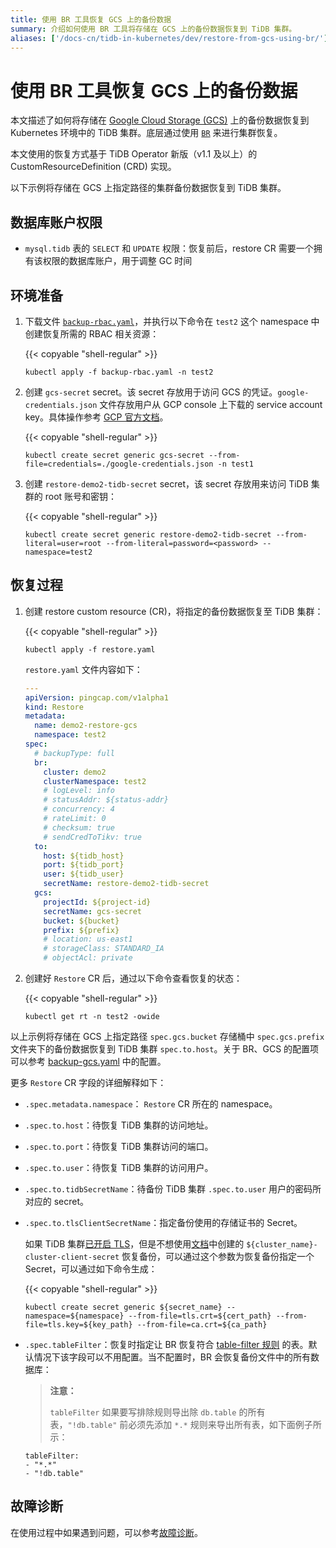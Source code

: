 ```yaml
---
title: 使用 BR 工具恢复 GCS 上的备份数据
summary: 介绍如何使用 BR 工具将存储在 GCS 上的备份数据恢复到 TiDB 集群。
aliases: ['/docs-cn/tidb-in-kubernetes/dev/restore-from-gcs-using-br/']
---
```


# 使用 BR 工具恢复 GCS 上的备份数据

本文描述了如何将存储在 [Google Cloud Storage (GCS)](https://cloud.google.com/storage/docs/) 上的备份数据恢复到 Kubernetes 环境中的 TiDB 集群。底层通过使用 [`BR`](https://docs.pingcap.com/zh/tidb/dev/backup-and-restore-tool) 来进行集群恢复。

本文使用的恢复方式基于 TiDB Operator 新版（v1.1 及以上）的 CustomResourceDefinition (CRD) 实现。

以下示例将存储在 GCS 上指定路径的集群备份数据恢复到 TiDB 集群。

## 数据库账户权限

* `mysql.tidb` 表的 `SELECT` 和 `UPDATE` 权限：恢复前后，restore CR 需要一个拥有该权限的数据库账户，用于调整 GC 时间

## 环境准备

1. 下载文件 [`backup-rbac.yaml`](https://github.com/pingcap/tidb-operator/blob/master/manifests/backup/backup-rbac.yaml)，并执行以下命令在 `test2` 这个 namespace 中创建恢复所需的 RBAC 相关资源：

    {{< copyable "shell-regular" >}}

    ```shell
    kubectl apply -f backup-rbac.yaml -n test2
    ```

2. 创建 `gcs-secret` secret。该 secret 存放用于访问 GCS 的凭证。`google-credentials.json` 文件存放用户从 GCP console 上下载的 service account key。具体操作参考 [GCP 官方文档](https://cloud.google.com/docs/authentication/getting-started)。

    {{< copyable "shell-regular" >}}

    ```shell
    kubectl create secret generic gcs-secret --from-file=credentials=./google-credentials.json -n test1
    ```

3. 创建 `restore-demo2-tidb-secret` secret，该 secret 存放用来访问 TiDB 集群的 root 账号和密钥：

    {{< copyable "shell-regular" >}}

    ```shell
    kubectl create secret generic restore-demo2-tidb-secret --from-literal=user=root --from-literal=password=<password> --namespace=test2
    ```

## 恢复过程

1. 创建 restore custom resource (CR)，将指定的备份数据恢复至 TiDB 集群：

    {{< copyable "shell-regular" >}}

    ```shell
    kubectl apply -f restore.yaml
    ```

    `restore.yaml` 文件内容如下：

    ```yaml
    ---
    apiVersion: pingcap.com/v1alpha1
    kind: Restore
    metadata:
      name: demo2-restore-gcs
      namespace: test2
    spec:
      # backupType: full
      br:
        cluster: demo2
        clusterNamespace: test2
        # logLevel: info
        # statusAddr: ${status-addr}
        # concurrency: 4
        # rateLimit: 0
        # checksum: true
        # sendCredToTikv: true
      to:
        host: ${tidb_host}
        port: ${tidb_port}
        user: ${tidb_user}
        secretName: restore-demo2-tidb-secret
      gcs:
        projectId: ${project-id}
        secretName: gcs-secret
        bucket: ${bucket}
        prefix: ${prefix}
        # location: us-east1
        # storageClass: STANDARD_IA
        # objectAcl: private
    ```

2. 创建好 `Restore` CR 后，通过以下命令查看恢复的状态：

    {{< copyable "shell-regular" >}}

     ```shell
     kubectl get rt -n test2 -owide
     ```

以上示例将存储在 GCS 上指定路径 `spec.gcs.bucket` 存储桶中 `spec.gcs.prefix`文件夹下的备份数据恢复到 TiDB 集群 `spec.to.host`。关于 BR、GCS 的配置项可以参考 [backup-gcs.yaml](backup-to-gcs-using-br.md#ad-hoc-全量备份过程) 中的配置。

更多 `Restore` CR 字段的详细解释如下：

* `.spec.metadata.namespace`： `Restore` CR 所在的 namespace。
* `.spec.to.host`：待恢复 TiDB 集群的访问地址。
* `.spec.to.port`：待恢复 TiDB 集群访问的端口。
* `.spec.to.user`：待恢复 TiDB 集群的访问用户。
* `.spec.to.tidbSecretName`：待备份 TiDB 集群 `.spec.to.user` 用户的密码所对应的 secret。
* `.spec.to.tlsClientSecretName`：指定备份使用的存储证书的 Secret。

    如果 TiDB 集群[已开启 TLS](enable-tls-between-components.md)，但是不想使用[文档](enable-tls-between-components.md)中创建的 `${cluster_name}-cluster-client-secret` 恢复备份，可以通过这个参数为恢复备份指定一个 Secret，可以通过如下命令生成：

    {{< copyable "shell-regular" >}}

    ```shell
    kubectl create secret generic ${secret_name} --namespace=${namespace} --from-file=tls.crt=${cert_path} --from-file=tls.key=${key_path} --from-file=ca.crt=${ca_path}
    ```

* `.spec.tableFilter`：恢复时指定让 BR 恢复符合 [table-filter 规则](https://docs.pingcap.com/zh/tidb/stable/table-filter/) 的表。默认情况下该字段可以不用配置。当不配置时，BR 会恢复备份文件中的所有数据库：

    > **注意：**
    >
    > `tableFilter` 如果要写排除规则导出除 `db.table` 的所有表，`"!db.table"` 前必须先添加 `*.*` 规则来导出所有表，如下面例子所示：

    ```
    tableFilter:
    - "*.*"
    - "!db.table"
    ```

## 故障诊断

在使用过程中如果遇到问题，可以参考[故障诊断](deploy-failures.md)。
